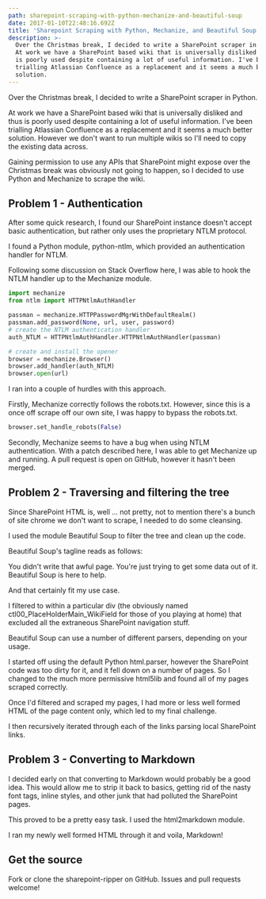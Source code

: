 ```yaml
---
path: sharepoint-scraping-with-python-mechanize-and-beautiful-soup
date: 2017-01-10T22:48:16.692Z
title: 'Sharepoint Scraping with Python, Mechanize, and Beautiful Soup'
description: >-
  Over the Christmas break, I decided to write a SharePoint scraper in Python.
  At work we have a SharePoint based wiki that is universally disliked and thus
  is poorly used despite containing a lot of useful information. I've been
  trialling Atlassian Confluence as a replacement and it seems a much better
  solution.
---
```

Over the Christmas break, I decided to write a SharePoint scraper in Python.

At work we have a SharePoint based wiki that is universally disliked and thus is poorly used despite containing a lot of useful information. I've been trialling Atlassian Confluence as a replacement and it seems a much better solution. However we don't want to run multiple wikis so I'll need to copy the existing data across.

Gaining permission to use any APIs that SharePoint might expose over the Christmas break was obviously not going to happen, so I decided to use Python and Mechanize to scrape the wiki.

## Problem 1 - Authentication

After some quick research, I found our SharePoint instance doesn't accept basic authentication, but rather only uses the proprietary NTLM protocol.

I found a Python module, python-ntlm, which provided an authentication handler for NTLM.

Following some discussion on Stack Overflow here, I was able to hook the NTLM handler up to the Mechanize module.

```python
import mechanize
from ntlm import HTTPNtlmAuthHandler

passman = mechanize.HTTPPasswordMgrWithDefaultRealm()
passman.add_password(None, url, user, password)
# create the NTLM authentication handler
auth_NTLM = HTTPNtlmAuthHandler.HTTPNtlmAuthHandler(passman)

# create and install the opener
browser = mechanize.Browser()
browser.add_handler(auth_NTLM)
browser.open(url)
```

I ran into a couple of hurdles with this approach.

Firstly, Mechanize correctly follows the robots.txt. However, since this is a once off scrape off our own site, I was happy to bypass the robots.txt.

```python
browser.set_handle_robots(False)
```

Secondly, Mechanize seems to have a bug when using NTLM authentication. With a patch described here, I was able to get Mechanize up and running. A pull request is open on GitHub, however it hasn't been merged.

## Problem 2 - Traversing and filtering the tree

Since SharePoint HTML is, well ... not pretty, not to mention there's a bunch of site chrome we don't want to scrape, I needed to do some cleansing.

I used the module Beautiful Soup to filter the tree and clean up the code.

Beautiful Soup's tagline reads as follows:

You didn't write that awful page. You're just trying to get some data out of it. Beautiful Soup is here to help.

And that certainly fit my use case.

I filtered to within a particular div (the obviously named ctl00_PlaceHolderMain_WikiField for those of you playing at home) that excluded all the extraneous SharePoint navigation stuff.

Beautiful Soup can use a number of different parsers, depending on your usage.

I started off using the default Python html.parser, however the SharePoint code was too dirty for it, and it fell down on a number of pages. So I changed to the much more permissive html5lib and found all of my pages scraped correctly.

Once I'd filtered and scraped my pages, I had more or less well formed HTML of the page content only, which led to my final challenge.

I then recursively iterated through each of the links parsing local SharePoint links.

## Problem 3 - Converting to Markdown

I decided early on that converting to Markdown would probably be a good idea. This would allow me to strip it back to basics, getting rid of the nasty font tags, inline styles, and other junk that had polluted the SharePoint pages.

This proved to be a pretty easy task. I used the html2markdown module.

I ran my newly well formed HTML through it and voila, Markdown!

## Get the source
Fork or clone the sharepoint-ripper on GitHub. Issues and pull requests welcome!

